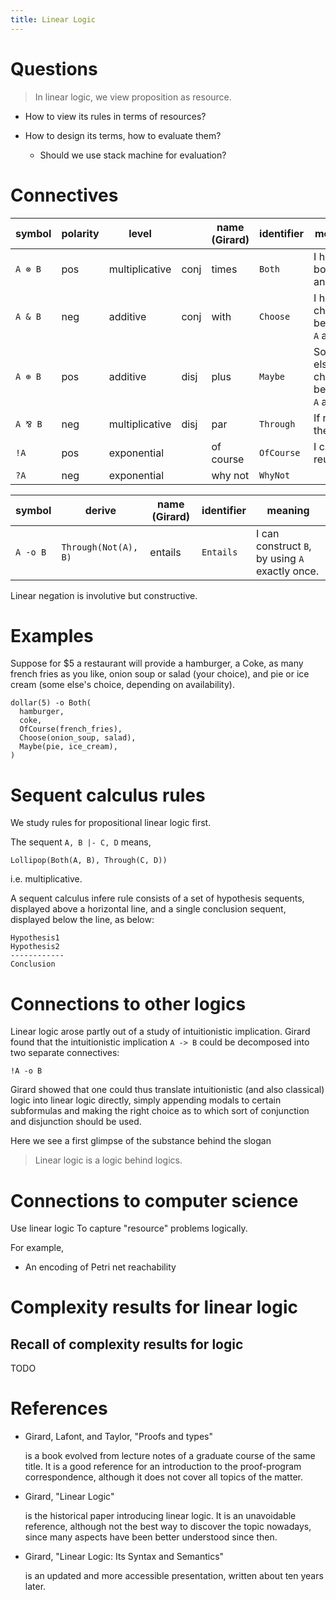 ```yaml
---
title: Linear Logic
---
```


# Questions

> In linear logic, we view proposition as resource.

- How to view its rules in terms of resources?

- How to design its terms, how to evaluate them?

  - Should we use stack machine for evaluation?

# Connectives

| symbol  | polarity | level          |      | name (Girard) | identifier | meaning                                    |
| ------- | -------- | -------------- | ---- | ------------- | ---------- | ------------------------------------------ |
| `A ⊗ B` | pos      | multiplicative | conj | times         | `Both`     | I have both `A` and `B`.                   |
| `A & B` | neg      | additive       | conj | with          | `Choose`   | I have a choice between `A` and `B`.       |
| `A ⊕ B` | pos      | additive       | disj | plus          | `Maybe`    | Someone else's choice between `A` and `B`. |
| `A ⅋ B` | neg      | multiplicative | disj | par           | `Through`  | If not `A`, then `B`.                      |
| `!A`    | pos      | exponential    |      | of course     | `OfCourse` | I can reuse `A`.                           |
| `?A`    | neg      | exponential    |      | why not       | `WhyNot`   |                                            |

| symbol   | derive               | name (Girard) | identifier | meaning                                         |
| -------- | -------------------- | ------------- | ---------- | ----------------------------------------------- |
| `A -o B` | `Through(Not(A), B)` | entails       | `Entails`  | I can construct `B`, by using `A` exactly once. |

Linear negation is involutive but constructive.

# Examples

Suppose for $5 a restaurant will provide a hamburger, a Coke,
as many french fries as you like, onion soup or salad (your choice),
and pie or ice cream (some else's choice, depending on availability).

```
dollar(5) -o Both(
  hamburger,
  coke,
  OfCourse(french_fries),
  Choose(onion_soup, salad),
  Maybe(pie, ice_cream),
)
```

# Sequent calculus rules

We study rules for propositional linear logic first.

The sequent `A, B |- C, D` means,

```
Lollipop(Both(A, B), Through(C, D))
```

i.e. multiplicative.

A sequent calculus infere rule consists of a set of hypothesis sequents,
displayed above a horizontal line,
and a single conclusion sequent,
displayed below the line, as below:

```plaintext
Hypothesis1
Hypothesis2
------------
Conclusion
```

# Connections to other logics

Linear logic arose partly out of a study of intuitionistic implication.
Girard found that the intuitionistic implication `A -> B`
could be decomposed into two separate connectives:

```
!A -o B
```

Girard showed that one could thus translate intuitionistic (and also classical) logic
into linear logic directly, simply appending modals to certain subformulas
and making the right choice as to which sort of conjunction and disjunction should be used.

Here we see a first glimpse of the substance behind the slogan

> Linear logic is a logic behind logics.

# Connections to computer science

Use linear logic To capture "resource" problems logically.

For example,

- An encoding of Petri net reachability

# Complexity results for linear logic

## Recall of complexity results for logic

TODO

# References

- Girard, Lafont, and Taylor, "Proofs and types"

  is a book evolved from lecture notes of a graduate course of the same title.
  It is a good reference for an introduction to the proof-program correspondence,
  although it does not cover all topics of the matter.

- Girard, "Linear Logic"

  is the historical paper introducing linear logic.
  It is an unavoidable reference, although not the best way
  to discover the topic nowadays, since many aspects have been better understood since then.

- Girard, "Linear Logic: Its Syntax and Semantics"

  is an updated and more accessible presentation, written about ten years later.
